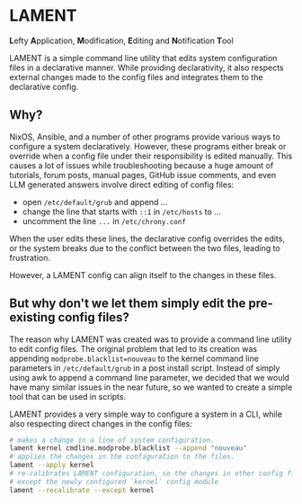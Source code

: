 # LAMENT

**L**efty **A**pplication, **M**odification, **E**diting and **N**otification **T**ool

LAMENT is a simple command line utility that edits system configuration files in a declarative manner. While providing declarativity, it also respects external changes made to the config files and integrates them to the declarative config.

## Why?

NixOS, Ansible, and a number of other programs provide various ways to configure a system declaratively. However, these programs either break or override when a config file under their responsibility is edited manually. This causes a lot of issues while troubleshooting because a huge amount of tutorials, forum posts, manual pages, GitHub issue comments, and even LLM generated answers involve direct editing of config files:

- open `/etc/default/grub` and append ...
- change the line that starts with `::1` in `/etc/hosts` to ...
- uncomment the line `...` in `/etc/chrony.conf`

When the user edits these lines, the declarative config overrides the edits, or the system breaks due to the conflict between the two files, leading to frustration.

However, a LAMENT config can align itself to the changes in these files.

## But why don't we let them simply edit the pre-existing config files?

The reason why LAMENT was created was to provide a command line utility to edit config files. The original problem that led to its creation was appending `modprobe.blacklist=nouveau` to the kernel command line parameters in `/etc/default/grub` in a post install script. Instead of simply using awk to append a command line parameter, we decided that we would have many similar issues in the near future, so we wanted to create a simple tool that can be used in scripts.

LAMENT provides a very simple way to configure a system in a CLI, while also respecting direct changes in the config files:

```bash
# makes a change in a line of system configuration.
lament kernel cmdline.modprobe.blacklist --append "nouveau"
# applies the changes in the configuration to the files.
lament --apply kernel
# re-calibrates LAMENT configuration, so the changes in other config files are kept under track
# except the newly configured `kernel` config module
lament --recalibrate --except kernel
```
